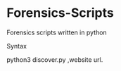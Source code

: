 # Forensics-Scripts
Forensics  scripts written in python
<p> Syntax</p>
<p> python3 discover.py ,website url. </p>
